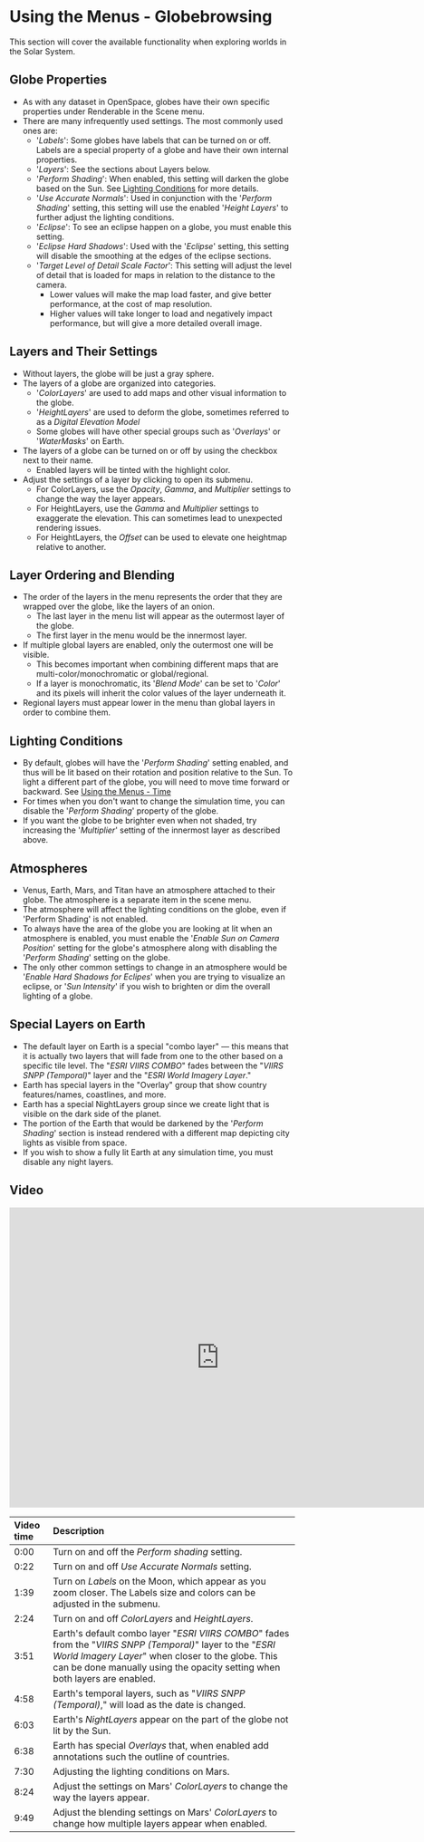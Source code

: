 # Using the Menus - Globebrowsing
This section will cover the available functionality when exploring worlds in the Solar System.

## Globe Properties
 - As with any dataset in OpenSpace, globes have their own specific properties under Renderable in the Scene menu.
 - There are many infrequently used settings. The most commonly used ones are:
    - '_Labels_': Some globes have labels that can be turned on or off. Labels are a special property of a globe and have their own internal properties.
    - '_Layers_': See the sections about Layers below.
    - '_Perform Shading_': When enabled, this setting will darken the globe based on the Sun. See [Lighting Conditions](#lighting-conditions) for more details.
    - '_Use Accurate Normals_': Used in conjunction with the '_Perform Shading_' setting, this setting will use the enabled '_Height Layers_' to further adjust the lighting conditions.
    - '_Eclipse_': To see an eclipse happen on a globe, you must enable this setting.
    - '_Eclipse Hard Shadows_': Used with the '_Eclipse_' setting, this setting will disable the smoothing at the edges of the eclipse sections.
    - '_Target Level of Detail Scale Factor_': This setting will adjust the level of detail that is loaded for maps in relation to the distance to the camera.
        - Lower values will make the map load faster, and give better performance, at the cost of map resolution.
        - Higher values will take longer to load and negatively impact performance, but will give a more detailed overall image.

## Layers and Their Settings
 - Without layers, the globe will be just a gray sphere.
 - The layers of a globe are organized into categories.
    - '_ColorLayers_' are used to add maps and other visual information to the globe.
    - '_HeightLayers_' are used to deform the globe, sometimes referred to as a _Digital Elevation Model_
    - Some globes will have other special groups such as '_Overlays_' or '_WaterMasks_' on Earth.
 - The layers of a globe can be turned on or off by using the checkbox next to their name.
    - Enabled layers will be tinted with the highlight color.
 - Adjust the settings of a layer by clicking to open its submenu.
    - For ColorLayers, use the _Opacity_, _Gamma_, and _Multiplier_ settings to change the way the layer appears.
    - For HeightLayers, use the _Gamma_ and _Multiplier_ settings to exaggerate the elevation. This can sometimes lead to unexpected rendering issues.
    - For HeightLayers, the _Offset_ can be used to elevate one heightmap relative to another.

## Layer Ordering and Blending
 - The order of the layers in the menu represents the order that they are wrapped over the globe, like the layers of an onion.
   - The last layer in the menu list will appear as the outermost layer of the globe.
   - The first layer in the menu would be the innermost layer.
 - If multiple global layers are enabled, only the outermost one will be visible.
   - This becomes important when combining different maps that are multi-color/monochromatic or global/regional.
   - If a layer is monochromatic, its '_Blend Mode_' can be set to '_Color_' and its pixels will inherit the color values of the layer underneath it.
 - Regional layers must appear lower in the menu than global layers in order to combine them.

## Lighting Conditions
 - By default, globes will have the '_Perform Shading_' setting enabled, and thus will be lit based on their rotation and position relative to the Sun. To light a different part of the globe, you will need to move time forward or backward. See [Using the Menus - Time](5-menus-time)
 - For times when you don't want to change the simulation time, you can disable the '_Perform Shading_' property of the globe.
 - If you want the globe to be brighter even when not shaded, try increasing the '_Multiplier_' setting of the innermost layer as described above.

## Atmospheres
 - Venus, Earth, Mars, and Titan have an atmosphere attached to their globe. The atmosphere is a separate item in the scene menu.
 - The atmosphere will affect the lighting conditions on the globe, even if 'Perform Shading' is not enabled.
 - To always have the area of the globe you are looking at lit when an atmosphere is enabled, you must enable the '_Enable Sun on Camera Position_' setting for the globe's atmosphere along with disabling the '_Perform Shading_' setting on the globe.
 - The only other common settings to change in an atmosphere would be '_Enable Hard Shadows for Eclipes_' when you are trying to visualize an eclipse, or '_Sun Intensity_' if you wish to brighten or dim the overall lighting of a globe.

## Special Layers on Earth
 - The default layer on Earth is a special "combo layer" — this means that it is actually two layers that will fade from one to the other based on a specific tile level. The "_ESRI VIIRS COMBO_" fades between the "_VIIRS SNPP (Temporal)_" layer and the "_ESRI World Imagery Layer_."
 - Earth has special layers in the "Overlay" group that show country features/names, coastlines, and more.
 - Earth has a special NightLayers group since we create light that is visible on the dark side of the planet.
 - The portion of the Earth that would be darkened by the '_Perform Shading_' section is instead rendered with a different map depicting city lights as visible from space.
 - If you wish to show a fully lit Earth at any simulation time, you must disable any night layers.

## Video
<iframe width="740" height="530" src="https://www.youtube.com/embed/Bx_urBYAEqA" frameborder="0" allow="autoplay; encrypted-media" allowfullscreen></iframe>

| Video time | Description |
|:-------------|:------------------|
| 0:00 | Turn on and off the _Perform shading_ setting. |
| 0:22 | Turn on and off _Use Accurate Normals_ setting. |
| 1:39 | Turn on _Labels_ on the Moon, which appear as you zoom closer. The Labels size and colors can be adjusted in the submenu. |
| 2:24 | Turn on and off _ColorLayers_ and _HeightLayers_. |
| 3:51 | Earth's default combo layer "_ESRI VIIRS COMBO_" fades from the "_VIIRS SNPP (Temporal)_" layer to the "_ESRI World Imagery Layer_" when closer to the globe. This can be done manually using the opacity setting when both layers are enabled. |
| 4:58 | Earth's temporal layers, such as "_VIIRS SNPP (Temporal)_," will load as the date is changed. |
| 6:03 | Earth's _NightLayers_ appear on the part of the globe not lit by the Sun. |
| 6:38 | Earth has special _Overlays_ that, when enabled add annotations such the outline of countries. |
| 7:30 | Adjusting the lighting conditions on Mars. |
| 8:24 | Adjust the settings on Mars' _ColorLayers_ to change the way the layers appear. |
| 9:49 | Adjust the blending settings on Mars' _ColorLayers_ to change how multiple layers appear when enabled. |
